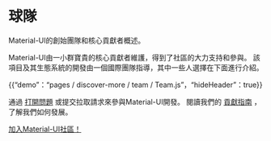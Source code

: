 # 球隊

<p class="description">Material-UI的創始團隊和核心貢獻者概述。</p>

Material-UI由一小群寶貴的核心貢獻者維護，得到了社區的大力支持和參與。 該項目及其生態系統的開發由一個國際團隊指導，其中一些人選擇在下面進行介紹。

{{“demo”：“pages / discover-more / team / Team.js”，“hideHeader”：true}}

通過 [打開問題](https://github.com/mui-org/material-ui/issues/new) 或提交拉取請求來參與Material-UI開發。 閱讀我們的 [貢獻指南](https://github.com/mui-org/material-ui/blob/master/CONTRIBUTING.md) ，了解我們如何發展。

[加入Material-UI社區！](/discover-more/community/)